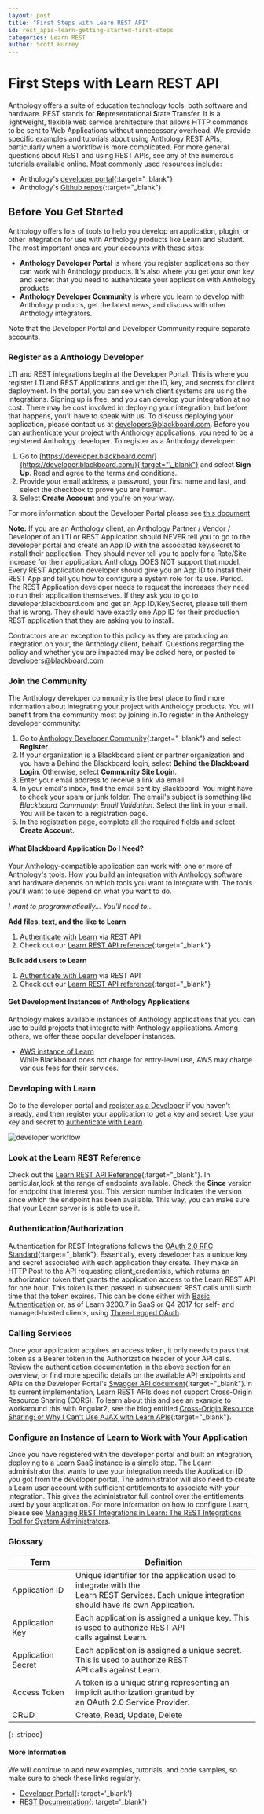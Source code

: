 ```yaml
---
layout: post
title: "First Steps with Learn REST API"
id: rest_apis-learn-getting-started-first-steps
categories: Learn REST
author: Scott Hurrey
---
```


# First Steps with Learn REST API

Anthology offers a suite of education technology tools, both software and
hardware. REST stands for **Re**presentational **S**tate **T**ransfer. It is a
lightweight, flexible web service architecture that allows HTTP commands to be
sent to Web Applications without unnecessary overhead. We provide specific
examples and tutorials about using Anthology REST APIs, particularly when a
workflow is more complicated. For more general questions about REST and using
REST APIs, see any of the numerous tutorials available online. Most commonly
used resources include:

- Anthology's [developer portal](/rest-apis/learn/getting-started/developer-portal){:target="\_blank"}
- Anthology's [Github repos](https://github.com/search?utf8=%E2%9C%93&q=BBDN-REST){:target="\_blank"}

## Before You Get Started

Anthology offers lots of tools to help you develop an application, plugin, or
other integration for use with Anthology products like Learn and
Student. The most important ones are your accounts with these
sites:

- **Anthology Developer Portal** is where you register applications so they can work with Anthology products. It's also where you get your own key and secret that you need to authenticate your application with Anthology products.
- **Anthology Developer Community** is where you learn to develop with Anthology products, get the latest news, and discuss with other Anthology integrators.

Note that the Developer Portal and Developer Community require separate
accounts.

### Register as a Anthology Developer

LTI and REST integrations begin at the Developer Portal. This is
where you register LTI and REST Applications and get the ID, key, and secrets for client deployment. In the
portal, you can see which client systems are using the integrations. Signing
up is free, and you can develop your integration at no cost. There may be cost
involved in deploying your integration, but before that happens, you'll have
to speak with us. To discuss deploying your application, please contact us at
[developers@blackboard.com](mailto:developers@blackboard.com). Before you can
authenticate your project with Anthology applications, you need to be a
registered Anthology developer. To register as a Anthology developer:

1. Go to [https://developer.blackboard.com/](https://developer.blackboard.com/){:target="\_blank"} and select **Sign Up**. Read and agree to the terms and conditions.
2. Provide your email address, a password, your first name and last, and select the checkbox to prove you are human.
3. Select **Create Account** and you're on your way.

For more information about the Developer Portal please see [this document](/rest-apis/learn/getting-started/registry)

**Note:** If you are an Anthology client, an Anthology Partner / Vendor / Developer of an LTI or REST Application should NEVER tell you to go to the developer portal and create an App ID with the associated key/secret to install their application. They should never tell you to apply for a Rate/Site increase for their application.  Anthology DOES NOT support that model. Every REST Application developer should give you an App ID to install their REST App and tell you how to configure a system role for its use. Period. The REST Application developer needs to request the increases they need to run their application themselves. If they ask you to go to developer.blackboard.com and get an App ID/Key/Secret, please tell them that is wrong. They should have exactly one App ID for their production REST application that they are asking you to install.

Contractors are an exception to this policy as they are producing an
integration on your, the Anthology client, behalf. Questions regarding the
policy and whether you are impacted may be asked here, or posted to
[developers@blackboard.com](mailto:developers@blackboard.com)

### Join the Community

The Anthology developer community is the best place to find more information
about integrating your project with Anthology products. You will benefit from
the community most by joining in.To register in the Anthology developer
community:

1. Go to [Anthology Developer Community](/rest-apis/learn/getting-started/developer-portal){:target="\_blank"} and select **Register**.
2. If your organization is a Blackboard client or partner organization and you have a Behind the Blackboard login, select **Behind the Blackboard Login**. Otherwise, select **Community Site Login**.
3. Enter your email address to receive a link via email.
4. In your email's inbox, find the email sent by Blackboard. You might have to check your spam or junk folder. The email's subject is something like _Blackboard Community: Email Validation_. Select the link in your email. You will be taken to a registration page.
5. In the registration page, complete all the required fields and select **Create Account**.

#### What Blackboard Application Do I Need?

Your Anthology-compatible application can work with one or more of
Anthology's tools. How you build an integration with Anthology software and
hardware depends on which tools you want to integrate with. The tools you'll
want to use depend on what you want to do.

_I want to programmatically..._ _You'll need to..._

**Add files, text, and the like to Learn**

1. [Authenticate with Learn](/rest-apis/learn/getting-started/basic-authentication) via REST API
2. Check out our [Learn REST API reference](/rest-apis/learn/getting-started/api){:target="\_blank"}

**Bulk add users to Learn**

1. [Authenticate with Learn](/rest-apis/learn/getting-started/basic-authentication) via REST API
2. Check out our [Learn REST API reference](/rest-apis/learn/getting-started/api){:target="\_blank"}

<!-- **Set up video conference sessions**

1. [Authenticate with Blackboard Collaborate](/rest-apis/collaborate/security-and-tokens) via REST API
2. Check out our [Collaborate REST API reference](/rest-apis/collaborate/api){:target="\_blank"}

**Invite users to video conference sessions**

1. [Authenticate with Blackboard Collaborate](/rest-apis/collaborate/security-and-tokens) via REST API
2. Check out our [Collaborate REST API reference](/rest-apis/collaborate/api){:target="\_blank"}

**Get a list of users who attended a video conference session**

1. [Authenticate with Blackboard Collaborate](/rest-apis/collaborate/security-and-tokens) via REST API
2. heck out our [Collaborate REST API reference](/rest-apis/collaborate/api){:target="\_blank"} -->

#### Get Development Instances of Anthology Applications

Anthology makes available instances of Anthology applications that you can
use to build projects that integrate with Anthology applications. Among
others, we offer these popular developer instances. 

- [AWS instance of Learn](/rest-apis/learn/sandbox/developer-ami)  
  While Blackboard does not charge for entry-level use, AWS may charge various
  fees for their services.

<!-- - [Developer access to Blackboard Collaborate](/rest-apis/collaborate/getting-started) -->

<!-- For more information about developer versions of Anthology applications, see [Developer Versions of Anthology Applications](/rest-apis/learn/sandbox/what-is-dvba). -->

<!-- ### Developing with Blackboard Collaborate

Things are a little different for developing with Blackboard Collaborate. For more information, see the [Collaborate REST API Reference](/rest-apis/collaborate/api) and then email us at at [developers@blackboard.com](mailto:developers@blackboard.com). We'll set you up with a key and secret for Blackboard Collaborate. Then read about how to use your key and secret to 
[authenticate with Collaborate](/rest-apis/collaborate/security-and-tokens). The rest of the present topic pertains only to developing with Learn. -->

### Developing with Learn

Go to the developer portal and [register as a Developer](/rest-apis/learn/getting-started/registry) if you haven't already, and then register your
application to get a key and secret. Use your key and secret to [authenticate
with Learn](basic-authentication).

![developer workflow](/assets/img/devworkflow.png)

### Look at the Learn REST Reference

Check out the [Learn REST API Reference](https://developer.blackboard.com/portal/displayApi/Learn){:target="\_blank"}. In particular,look at the range of endpoints available. Check the **Since** version for endpoint that interest you. This version number indicates the version since which the endpoint has been available. This way, you can make sure that your Learn server is is able to use it.

### Authentication/Authorization

Authentication for REST Integrations follows the [OAuth 2.0 RFC Standard](https://tools.ietf.org/html/rfc6749){:target="\_blank"}. Essentially,
every developer has a unique key and secret associated with each application they create. They make an HTTP Post to the API requesting client_credentials, which returns an authorization token that grants the application access to the Learn REST API for one hour. This token is then passed in subsequent REST calls until such time that the token expires. This can be done either with [Basic Authentication](/rest-apis/learn/getting-started/basic-authentication) or, as of Learn 3200.7 in SaaS or Q4 2017 for self- and managed-hosted clients, using [Three-Legged
OAuth](3lo).

### Calling Services

Once your application acquires an access token, it only needs to pass that token as a Bearer token in the Authorization header of your API calls. Review the authentication documentation in the above section for an overview, or find more specific details on the available API endpoints and APIs on the Developer Portal's [Swagger API document](https://developer.blackboard.com/portal/displayApi){:target="\_blank"}.In its current implementation, Learn REST APIs does not support Cross-Origin Resource Sharing (CORS). To learn about this and see an example to workaround this with Angular2, see the blog entitled [Cross-Origin Resource Sharing; or Why I Can't Use AJAX with Learn APIs](https://community.blackboard.com/blogs/4/17){:target="\_blank"}.

### Configure an Instance of Learn to Work with Your Application

Once you have registered with the developer portal and built an integration, deploying to a Learn SaaS instance is a simple step. The Learn administrator that wants to use your integration needs the Application ID you got from the developer portal. The administrator will also need to create a Learn user account with sufficient entitlements to associate with your integration. This gives the administrator full control over the entitlements used by your application. For more information on how to configure Learn, please see [Managing REST Integrations in Learn: The REST Integrations Tool for System Administrators](/rest-apis/learn/admin/rest-and-learn).

### Glossary

| Term               | Definition                                                                                                                                                     |
| ------------------ | -------------------------------------------------------------------------------------------------------------------------------------------------------------- |
| Application ID     | Unique identifier for the application used to integrate with the<br />Learn REST Services. Each unique integration should have its own Application. |
| Application Key    | Each application is assigned a unique key. This is used to authorize REST API<br />calls against Learn.                                             |
| Application Secret | Each application is assigned a unique secret. This is used to authorize REST<br />API calls against Learn.                                          |
| Access Token       | A token is a unique string representing an implicit authorization granted by<br />an OAuth 2.0 Service Provider.                                               |
| CRUD               | Create, Read, Update, Delete                                                                                                                                   |

{: .striped}

#### More Information

We will continue to add new examples, tutorials, and code samples, so make
sure to check these links regularly.

- [Developer Portal](https://developer.blackboard.com/){: target='\_blank'}
- [REST Documentation](https://developer.blackboard.com/portal/displayApi){: target='\_blank'}
